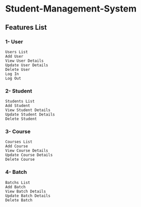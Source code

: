 # Student-Management-System

## Features List

### 1- User
    Users List
    Add User
    View User Details
    Update User Details
    Delete User
    Log In
    Log Out

### 2- Student
    Students List
    Add Student
    View Student Details
    Update Student Details
    Delete Student

### 3- Course
    Courses List
    Add Course
    View Course Details
    Update Course Details
    Delete Course

### 4- Batch
    Batchs List
    Add Batch
    View Batch Details
    Update Batch Details
    Delete Batch
